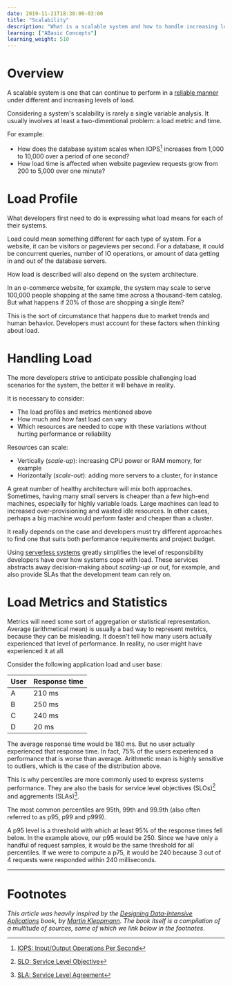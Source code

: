 ```yaml
---
date: 2019-11-21T18:30:00-03:00
title: "Scalability"
description: "What is a scalable system and how to handle increasing loads"
learning: ["ABasic Concepts"]
learning_weight: 510
---
```


# Overview

A scalable system is one that can continue to perform in a [reliable manner](/knowledge-base/basic-concepts/reliability/?utm_source=dashbird-site&utm_medium=article&utm_campaign=knowledge-base&utm_content=basic-concepts) under different and increasing levels of load.

Considering a system's scalability is rarely a single variable analysis. It usually involves at least a two-dimentional problem: a load metric and time.

For example:

* How does the database system scales when IOPS[^1] increases from 1,000 to 10,000 over a period of one second?
* How load time is affected when website pageview requests grow from 200 to 5,000 over one minute?

# Load Profile

What developers first need to do is expressing what load means for each of their systems. 

Load could mean something different for each type of system. For a website, it can be visitors or pageviews per second. For a database, it could be concurrent queries, number of IO operations, or amount of data getting in and out of the database servers.

How load is described will also depend on the system architecture.

In an e-commerce website, for example, the system may scale to serve 100,000 people shopping at the same time across a thousand-item catalog. But what happens if 20% of those are shopping a single item?

This is the sort of circumstance that happens due to market trends and human behavior. Developers must account for these factors when thinking about load.

# Handling Load

The more developers strive to anticipate possible challenging load scenarios for the system, the better it will behave in reality.

It is necessary to consider:

* The load profiles and metrics mentioned above
* How much and how fast load can vary
* Which resources are needed to cope with these variations without hurting performance or reliability

Resources can scale:

* Vertically (_scale-up_): increasing CPU power or RAM memory, for example
* Horizontally (_scale-out_): adding more servers to a cluster, for instance

A great number of healthy architecture will mix both approaches. Sometimes, having many small servers is cheaper than a few high-end machines, especially for highly variable loads. Large machines can lead to increased over-provisioning and wasted idle resources. In other cases, perhaps a big machine would perform faster and cheaper than a cluster.

It really depends on the case and developers must try different approaches to find one that suits both performance requirements and project budget.

Using [serverless systems](/knowledge-base/basic-concepts/what-is-serverless/?utm_source=dashbird-site&utm_medium=article&utm_campaign=knowledge-base&utm_content=basic-concepts) greatly simplifies the level of responsibility developers have over how systems cope with load. These services abstracts away decision-making about _scaling-up_ or _out_, for example, and also provide SLAs that the development team can rely on.

# Load Metrics and Statistics

Metrics will need some sort of aggregation or statistical representation. Average (arithmetical mean) is usually a bad way to represent metrics, because they can be misleading. It doesn't tell how many users actually experienced that level of performance. In reality, no user might have experienced it at all.

Consider the following application load and user base:

| User | Response time |
|------|---------------|
| A    | 210 ms        |
| B    | 250 ms        |
| C    | 240 ms        |
| D    | 20 ms         |

The average response time would be 180 ms. But no user actually experienced that response time. In fact, 75% of the users experienced a performance that is worse than average. Arithmetic mean is highly sensitive to outliers, which is the case of the distribution above.

This is why percentiles are more commonly used to express systems performance. They are also the basis for service level objectives (SLOs)[^2] and aggrements (SLAs)[^3].

The most common percentiles are 95th, 99th and 99.9th (also often referred to as p95, p99 and p999).

A p95 level is a threshold with which at least 95% of the response times fell below. In the example above, our p95 would be 250. Since we have only a handful of request samples, it would be the same threshold for all percentiles. If we were to compute a p75, it would be 240 because 3 out of 4 requests were responded within 240 milliseconds.

---

# Footnotes

_This article was heavily inspired by the [Designing Data-Intensive Aplications](http://shop.oreilly.com/product/0636920032175.do) book, by [Martin Kleppmann](https://www.linkedin.com/in/martinkleppmann/). The book itself is a compilation of a multitude of sources, some of which we link below in the footnotes_.

[^1]:
     [IOPS: Input/Output Operations Per Second](https://en.wikipedia.org/wiki/IOPS)

[^2]:
     [SLO: Service Level Objective](https://en.wikipedia.org/wiki/Service-level_objective)

[^3]:
     [SLA: Service Level Agreement](https://en.wikipedia.org/wiki/Service-level_agreement)

